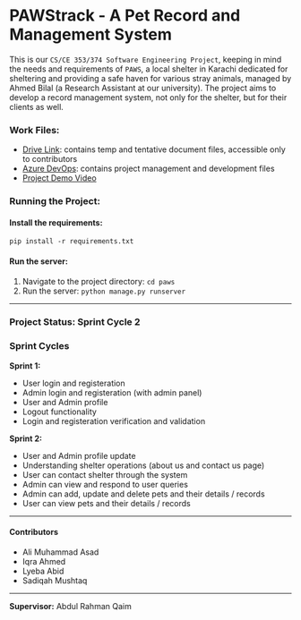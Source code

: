 # PAWStrack - A Pet Record and Management System

This is our ```CS/CE 353/374 Software Engineering Project```, keeping in mind the needs and requirements of ```PAWS```, a local shelter in Karachi dedicated for sheltering and providing a safe haven for various stray animals, managed by Ahmed Bilal (a Research Assistant at our university).
The project aims to develop a record management system, not only for the shelter, but for their clients as well.

### Work Files:
- [Drive Link](https://drive.google.com/drive/folders/1U75j3uAwPmPagNRowCkgxa-T3ujPLKAr): contains temp and tentative document files, accessible only to contributors 
- [Azure DevOps](https://dev.azure.com/pawstrack/PAWStrack/): contains project management and development files
- [Project Demo Video](https://drive.google.com/file/d/1XBkgn8D6WgdeIBz0v0awaijdIjQSqBVn/view?usp=sharing)

### Running the Project:

#### Install the requirements:

```pip install -r requirements.txt```

#### Run the server:
1. Navigate to the project directory: ```cd paws```
2. Run the server: ```python manage.py runserver```

---
### Project Status: Sprint Cycle 2

### Sprint Cycles

**Sprint 1:**
- User login and registeration
- Admin login and registeration (with admin panel)
- User and Admin profile
- Logout functionality
- Login and registeration verification and validation

**Sprint 2:**
- User and Admin profile update
- Understanding shelter operations (about us and contact us page)
- User can contact shelter through the system
- Admin can view and respond to user queries
- Admin can add, update and delete pets and their details / records
- User can view pets and their details / records

---

#### Contributors
- Ali Muhammad Asad
- Iqra Ahmed
- Lyeba Abid
- Sadiqah Mushtaq

---

**Supervisor:** Abdul Rahman Qaim
